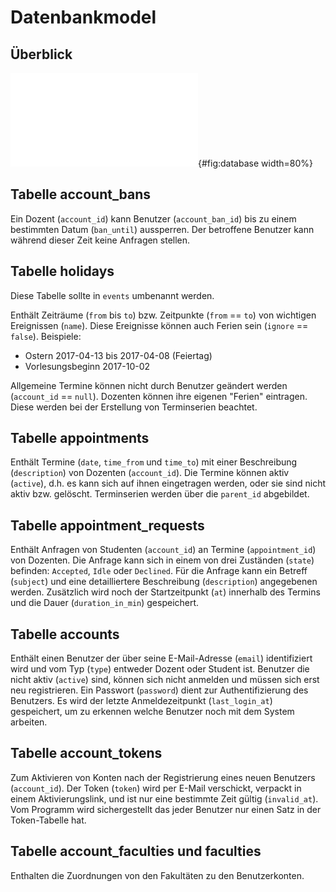# Datenbankmodel

## Überblick

![Datenbankmodel von schiv (Erstellt mit
mysql-workbench)](../images/database.pdf){#fig:database width=80%}

## Tabelle account_bans

Ein Dozent (`account_id`) kann Benutzer (`account_ban_id`) bis zu einem
bestimmten Datum (`ban_until`) aussperren. Der betroffene Benutzer kann während
dieser Zeit keine Anfragen stellen.

## Tabelle holidays

Diese Tabelle sollte in `events` umbenannt werden.

Enthält Zeiträume (`from` bis `to`) bzw. Zeitpunkte (`from` == `to`) von
wichtigen Ereignissen (`name`). Diese Ereignisse können auch Ferien sein
(`ignore` == `false`). Beispiele:

- Ostern 2017-04-13 bis 2017-04-08 (Feiertag)
- Vorlesungsbeginn 2017-10-02 

Allgemeine Termine können nicht durch Benutzer geändert werden (`account_id` ==
`null`). Dozenten können ihre eigenen "Ferien" eintragen. Diese werden bei der
Erstellung von Terminserien beachtet.

## Tabelle appointments

Enthält Termine (`date`, `time_from` und `time_to`) mit einer Beschreibung
(`description`) von Dozenten (`account_id`). Die Termine können aktiv
(`active`), d.h. es kann sich auf ihnen eingetragen werden, oder sie sind nicht
aktiv bzw. gelöscht. Terminserien werden über die `parent_id` abgebildet.

## Tabelle appointment_requests

Enthält Anfragen von Studenten (`account_id`) an Termine (`appointment_id`) von
Dozenten. Die Anfrage kann sich in einem von drei Zuständen (`state`) befinden:
`Accepted`, `Idle` oder `Declined`. Für die Anfrage kann ein Betreff (`subject`)
und eine detailliertere Beschreibung (`description`) angegebenen werden.
Zusätzlich wird noch der Startzeitpunkt (`at`) innerhalb des Termins und die
Dauer (`duration_in_min`) gespeichert.

## Tabelle accounts

Enthält einen Benutzer der über seine E-Mail-Adresse (`email`) identifiziert
wird und vom Typ (`type`) entweder Dozent oder Student ist. Benutzer die nicht
aktiv (`active`) sind, können sich nicht anmelden und müssen sich erst neu
registrieren. Ein Passwort (`password`) dient zur Authentifizierung des
Benutzers. Es wird der letzte Anmeldezeitpunkt (`last_login_at`) gespeichert, um
zu erkennen welche Benutzer noch mit dem System arbeiten.

## Tabelle account_tokens

Zum Aktivieren von Konten nach der Registrierung eines neuen Benutzers
(`account_id`). Der Token (`token`) wird per E-Mail verschickt, verpackt in
einem Aktivierungslink, und ist nur eine bestimmte Zeit gültig (`invalid_at`).
Vom Programm wird sichergestellt das jeder Benutzer nur einen Satz in der
Token-Tabelle hat.

## Tabelle account_faculties und faculties

Enthalten die Zuordnungen von den Fakultäten zu den Benutzerkonten.
